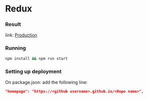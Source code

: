 # Redux

### Result

link: [Production](https://juansebastiangb.github.io/react-redux//)

### Running

```bash
npm install && npm run start
```

### Setting up deployment
On package.json: add the following line:
```json
"homepage": "https://<github username>.github.io/<Repo name>",
```
